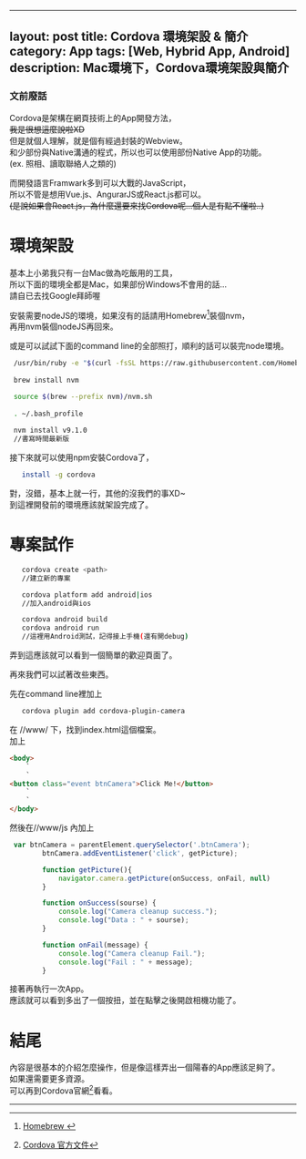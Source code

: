 
---
layout: post
title: Cordova 環境架設 & 簡介
category: App
tags: [Web, Hybrid App, Android]
description: Mac環境下，Cordova環境架設與簡介
---

### 文前廢話  

Cordova是架構在網頁技術上的App開發方法，  
~~我是很想這麼說啦XD~~  
但是就個人理解，就是個有經過封裝的Webview。  
和少部份與Native溝通的程式，所以也可以使用部份Native App的功能。  
(ex. 照相、讀取聯絡人之類的)  

而開發語言Framwark多到可以大戰的JavaScript，  
所以不管是想用Vue.js、AngurarJS或React.js都可以。  
~~(是說如果會React.js，為什麼還要來找Cordova呢...個人是有點不懂啦..)~~  

# 環境架設  

基本上小弟我只有一台Mac做為吃飯用的工具，  
所以下面的環境全都是Mac，如果部份Windows不會用的話...  
請自已去找Google拜師喔  

安裝需要nodeJS的環境，如果沒有的話請用Homebrew[^2]裝個nvm，  
再用nvm裝個nodeJS再回來。  
  
或是可以試試下面的command line的全部照打，順利的話可以裝完node環境。  

```bash
 /usr/bin/ruby -e "$(curl -fsSL https://raw.githubusercontent.com/Homebrew/install/master/install)"  
  
 brew install nvm  

 source $(brew --prefix nvm)/nvm.sh  
  
 . ~/.bash_profile  
  
 nvm install v9.1.0  
 //書寫時間最新版  
```

接下來就可以使用npm安裝Cordova了，  
```bash
   install -g cordova
```
對，沒錯，基本上就一行，其他的沒我們的事XD~  
到這裡開發前的環境應該就架設完成了。  
  
# 專案試作  
```bash
   cordova create <path>  
   //建立新的專案  

   cordova platform add android|ios  
   //加入android與ios

   cordova android build
   cordova android run
   //這裡用Android測試，記得接上手機(還有開debug)
```

弄到這應該就可以看到一個簡單的歡迎頁面了。  

再來我們可以試著改些東西。  

先在command line裡加上  
```bash
   cordova plugin add cordova-plugin-camera
```

在 /<ProjectName>/www/ 下，找到index.html這個檔案。  
加上  
```html
<body>
	`
	`
<button class="event btnCamera">Click Me!</button>
	`
	`
</body>
```

然後在/<ProjectName>/www/js 內加上  
```js
 var btnCamera = parentElement.querySelector('.btnCamera');
        btnCamera.addEventListener('click', getPicture);

        function getPicture(){
            navigator.camera.getPicture(onSuccess, onFail, null)
        }

        function onSuccess(sourse) {
            console.log("Camera cleanup success.");
            console.log("Data : " + sourse);
        }

        function onFail(message) {
            console.log("Camera cleanup Fail.");
            console.log("Fail : " + message);
        }
```

接著再執行一次App。  
應該就可以看到多出了一個按扭，並在點擊之後開啟相機功能了。  

# 結尾  
內容是很基本的介紹怎麼操作，但是像這樣弄出一個陽春的App應該足夠了。  
如果還需要更多資源。  
可以再到Cordova官網[^1]看看。  


---------------------
[^1]:  [Cordova 官方文件](https://cordova.apache.org)  

[^2]:  [Homebrew ](https://brew.sh/index_zh-tw.html)  
